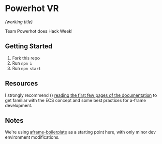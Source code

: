 # Powerhot VR
_(working title)_

Team Powerhot does Hack Week!

## Getting Started
1. Fork this repo
2. Run `npm i`
3. Run `npm start`

## Resources
I strongly recommend ()
[reading the first few pages of the documentation](https://aframe.io/docs/0.5.0/introduction/) to get familiar with the ECS concept and some best practices for a-frame development.

## Notes
We're using [aframe-boilerplate](https://github.com/aframevr/aframe-boilerplate/) as a starting point here, with only minor dev environment modifications.
